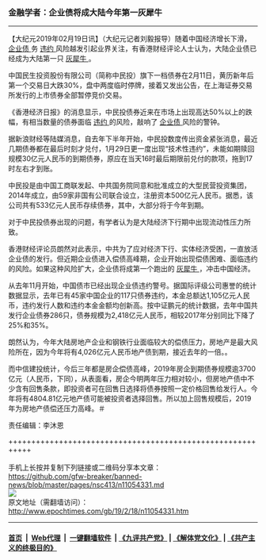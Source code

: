 ### 金融学者：企业债将成大陆今年第一灰犀牛
------------------------

<p>
 【大纪元2019年02月19日讯】（大纪元记者刘毅报导）随着中国经济增长下滑，
 <a href="http://www.epochtimes.com/gb/tag/%E4%BC%81%E4%B8%9A%E5%80%BA.html">
  企业债
 </a>
 务
 <a href="http://www.epochtimes.com/gb/tag/%E8%BF%9D%E7%BA%A6.html">
  违约
 </a>
 风险越发引起业界关注，有香港财经评论人士认为，大陆企业债已经成为大陆第一只
 <a href="http://www.epochtimes.com/gb/tag/%E7%81%B0%E7%8A%80%E7%89%9B.html">
  灰犀牛
 </a>
 。
</p>
<p>
 中国民生投资股份有限公司（简称中民投）旗下一档债券在2月11日，黄历新年后第一个交易日大跌30%，盘中两度临时停牌，接着又发出公告，在上海证券交易所发行的上市债券全部暂停竞价交易。
</p>
<p>
 《香港经济日报》的消息显示，中民投债券近来在市场上出现高达50%以上的跌幅，有相当数量的债券面临
 <a href="http://www.epochtimes.com/gb/tag/%E8%BF%9D%E7%BA%A6.html">
  违约
 </a>
 的风险，敲响了
 <a href="http://www.epochtimes.com/gb/tag/%E4%BC%81%E4%B8%9A%E5%80%BA.html">
  企业债
 </a>
 风险的警钟。
</p>
<p>
 据新浪财经等陆媒消息，自去年下半年开始，中民投数度传出资金紧张消息，最近几期债券都在最后时刻才兑付，1月29日更一度出现“技术性违约”，未能如期赎回规模30亿元人民币的到期债券，原应在当天16时最后期限前兑付的款项，拖到17时左右才到账。
</p>
<p>
 中民投是由中国工商联发起、中共国务院同意和批准成立的大型民营投资集团，2014年成立，由59家非国有公司联合设立，注册资本500亿元人民币。据悉，该公司共有533亿元人民币存续债券，其中，大部分将于今年到期。
</p>
<p>
 对于中民投债券出现的问题，有学者认为是大陆经济下行期中出现流动性压力所致。
</p>
<p>
 香港财经评论员朗然对此表示，中共为了应对经济下行、实体经济受困，一直放活企业债的发行。但近期企业债进入偿债高峰期，企业开始出现偿债困难、面临违约的风险。如果这种风险扩大，企业债将成第一个跑出的
 <a href="http://www.epochtimes.com/gb/tag/%E7%81%B0%E7%8A%80%E7%89%9B.html">
  灰犀牛
 </a>
 ，冲击中国经济。
</p>
<p>
 从去年11月开始，中国债市已经出现企业债违约警号。据国际评级公司惠誉的统计数据显示，去年已有45家中国企业的117只债券违约，本金总额达1,105亿元人民币，违约发行人数和违约本金金额均创新高。按中证鹏元的统计数据，去年中国共发行企业债券286只，债券规模为2,418亿元人民币，相较2017年分别同比下降了25%和35%。
</p>
<p>
 朗然认为，今年大陆房地产企业和钢铁行业面临较大的偿债压力，房地产是最大风险所在，因为今年将有4,026亿元人民币地产债到期，接近去年的一倍。。
</p>
<p>
 而中信建投统计，今后三年都是房企偿债高峰，2019年房企到期债券规模逾3700亿元（人民币，下同），从表面看，房企今明两年压力相对较小，但房地产债中不少含有回售条款，即投资者可在回售日选择将债券按照一定价格回售给发行人。今年将有4804.81亿元地产债可能被投资者选择回售。所以加上回售规模后，2019年为房地产债偿还压力高峰。＃
</p>
<p>
 责任编辑：李沐恩
</p>

+++++++++++++++++++++++++++++++++++++++++++++++++++++++++++<br/><br/>
手机上长按并复制下列链接或二维码分享本文章：<br/>
https://github.com/gfw-breaker/banned-news/blob/master/pages/nsc413/n11054331.md <br/>
<a href='https://github.com/gfw-breaker/banned-news/blob/master/pages/nsc413/n11054331.md'><img src='https://github.com/gfw-breaker/banned-news/blob/master/pages/nsc413/n11054331.md.png'/></a> <br/>
原文地址（需翻墙访问）：http://www.epochtimes.com/gb/19/2/18/n11054331.htm


------------------------
#### [首页](https://github.com/gfw-breaker/banned-news/blob/master/README.md) &nbsp;|&nbsp; [Web代理](https://github.com/labour-camp/helloworld) &nbsp;|&nbsp; [一键翻墙软件](https://github.com/gfw-breaker/nogfw/blob/master/README.md) &nbsp;| [《九评共产党》](https://github.com/gfw-breaker/9ping.md/blob/master/README.md#九评之一评共产党是什么) | [《解体党文化》](https://github.com/gfw-breaker/jtdwh.md/blob/master/README.md) | [《共产主义的终极目的》](https://github.com/gfw-breaker/gczydzjmd.md/blob/master/README.md)

